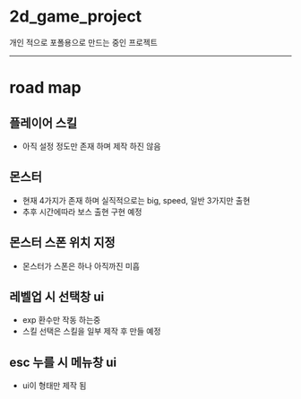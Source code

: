 # 2d_game_project

개인 적으로 포폴용으로 만드는 중인 프로젝트

* * *
# road map

## 플레이어 스킬
- 아직 설정 정도만 존재 하며 제작 하진 않음

## 몬스터
- 현재 4가지가 존재 하며 실직적으로는 big, speed, 일반 3가지만 출현
- 추후 시간에따라 보스 출현 구현 예정

## 몬스터 스폰 위치 지정
- 몬스터가 스폰은 하나 아직까진 미흡

## 레벨업 시 선택창 ui
- exp 환수만 작동 하는중
- 스킬 선택은 스킬을 일부 제작 후 만들 예정

## esc 누를 시 메뉴창 ui
- ui이 형태만 제작 됨

